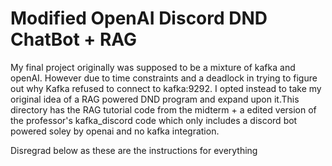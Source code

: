 # Modified OpenAI Discord DND ChatBot + RAG 

My final project originally was supposed to be a mixture of kafka and openAI. However due to time constraints and a deadlock in trying to figure out why Kafka refused to connect to kafka:9292. I opted instead to take my original idea of a RAG powered DND program and expand upon it.This directory has the RAG tutorial code from the midterm + a edited version of the professor's kafka_discord code which only includes a discord bot powered soley by openai and no kafka integration. 

Disregrad below as these are the instructions for everything 

